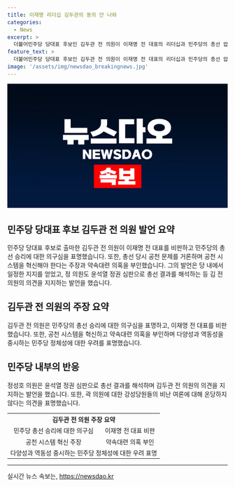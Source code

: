```yaml
---
title: 이재명 리더십 김두관의 동의 안 나와
categories:
  - News
excerpt: >
  더불어민주당 당대표 후보인 김두관 전 의원이 이재명 전 대표의 리더십과 민주당의 총선 압승에 대해 강하게 비판하는 발언을 했다. 그는 공천 시스템을 비판하며 김대중, 노무현 정신을 지키고 다양성과 역동성을 중시하는 민주당으로의 회귀를 주장했다. 또한, 총선 결과를 윤석열 대통령의 리더십으로 설명하며 이재명 당대표의 성과를 부정했다. 그는 또한 약속대련이라는 의혹을 부인하고, 당내 다양성을 존중하고 함께 전진하는 각오를 밝혔다.
feature_text: >
  더불어민주당 당대표 후보인 김두관 전 의원이 이재명 전 대표의 리더십과 민주당의 총선 압승에 대해 강하게 비판하는 발언을 했다. 그는 공천 시스템을 비판하며 김대중, 노무현 정신을 지키고 다양성과 역동성을 중시하는 민주당으로의 회귀를 주장했다. 또한, 총선 결과를 윤석열 대통령의 리더십으로 설명하며 이재명 당대표의 성과를 부정했다. 그는 또한 약속대련이라는 의혹을 부인하고, 당내 다양성을 존중하고 함께 전진하는 각오를 밝혔다.
image: '/assets/img/newsdao_breakingnews.jpg'
---
```


<p><img src="/assets/img/newsdao_breakingnews.jpg" alt="bookingtag 속보" /></p>

<h2 data-ke-size="size26">민주당 당대표 후보 김두관 전 의원 발언 요약</h2>

<p data-ke-size="size16">민주당 당대표 후보로 출마한 김두관 전 의원이 이재명 전 대표를 비판하고 민주당의 총선 승리에 대한 의구심을 표명했습니다. 또한, 총선 당시 공천 문제를 거론하며 공천 시스템을 혁신해야 한다는 주장과 약속대련 의혹을 부인했습니다. 그의 발언은 당 내에서 일정한 지지를 얻었고, 정 의원도 윤석열 정권 심판으로 총선 결과를 해석하는 등 김 전 의원의 의견을 지지하는 발언을 했습니다.</p>

<h2 data-ke-size="size26">김두관 전 의원의 주장 요약</h2>

<p data-ke-size="size16">김두관 전 의원은 민주당의 총선 승리에 대한 의구심을 표명하고, 이재명 전 대표를 비판했습니다. 또한, 공천 시스템을 혁신하고 약속대련 의혹을 부인하며 다양성과 역동성을 중시하는 민주당 정체성에 대한 우려를 표명했습니다.</p>

<h2 data-ke-size="size26">민주당 내부의 반응</h2>

<p data-ke-size="size16">정성호 의원은 윤석열 정권 심판으로 총선 결과를 해석하며 김두관 전 의원의 의견을 지지하는 발언을 했습니다. 또한, 곽 의원에 대한 강성당원들의 비난 여론에 대해 온당하지 않다는 의견을 표명했습니다.</p>

<table>
  <tr>
    <th colspan="2" style="text-align: center;">김두관 전 의원 주장 요약</th>
  </tr>
  <tr>
    <td style="text-align: center;">민주당 총선 승리에 대한 의구심</td>
    <td style="text-align: center;">이재명 전 대표 비판</td>
  </tr>
  <tr>
    <td style="text-align: center;">공천 시스템 혁신 주장</td>
    <td style="text-align: center;">약속대련 의혹 부인</td>
  </tr>
  <tr>
    <td style="text-align: center;" colspan="2">다양성과 역동성 중시하는 민주당 정체성에 대한 우려 표명</td>
  </tr>
</table>

<hr>
실시간 뉴스 속보는, <a href="https://newsdao.kr" rel="dofollow">https://newsdao.kr</a>


